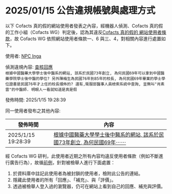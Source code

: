 2025/01/15 公告違規帳號與處理方式
=========

以下 Cofacts 真的假的網站使用者發表之內容，經機器人偵測、Cofacts 真的假的工作小組（Cofacts WG）判定後，認為其違反[Cofacts 真的假的 網站使用者條款](https://github.com/cofacts/rumors-site/blob/master/LEGAL.md)，故 Cofacts WG 依照網站使用者條款一、6 與三、4，對相關內容進行處置如下。

使用者: [NPC Inga](https://cofacts.github.io/community-builder/#/editorworks?showAll=1&day=365&userId=eOavaZQBYrjt7MSMq98V)

偵測違規內容: [查核回應](https://cofacts.tw/reply/jOa5aZQBYrjt7MSMAd_a)<br>`根據中國醫藥大學學士後中醫系的網站, 該系於民國73年創立, 為何民國69年可以拿到中國醫藥學院學士後中醫的學位?
另外陳梅生為民國76年到85年的校長, 為何民國69年畢業的學士學位證書是民國76年才上任的校長頒佈的?
還有,衛服部醫事人員檢索系統中查詢, 並無叫"肖素雲"的中醫師.
明眼人一看就知道是真是假`

發佈時間: 2025/1/15 19:28:39

同一使用者發布之其他內容:

|發佈時間|內容|
|---|---|
| 2025/1/15 19:28:39 | [根據中國醫藥大學學士後中醫系的網站, 該系於民國73年創立, 為何民國69年⋯⋯](https://cofacts.tw/reply/jOa5aZQBYrjt7MSMAd_a) |

經 Cofacts WG 研判，此使用者近期之所有內容均違反使用者條款（例如不斷進行廣告行為），故循[前例](https://github.com/cofacts/takedowns/blob/master/2021/1125-2nd-spam.md)，針對被檢舉人進行下面處置：
1. 於資料庫中註記此使用者為被封鎖的使用者，檢附此公告的連結。
2. 隱藏此使用者的所有「回應」、「補充」、與「評價」。
3. 透過被檢舉人登入過的瀏覽器，仍可在網站上看到自己的回應、補充與評價。
